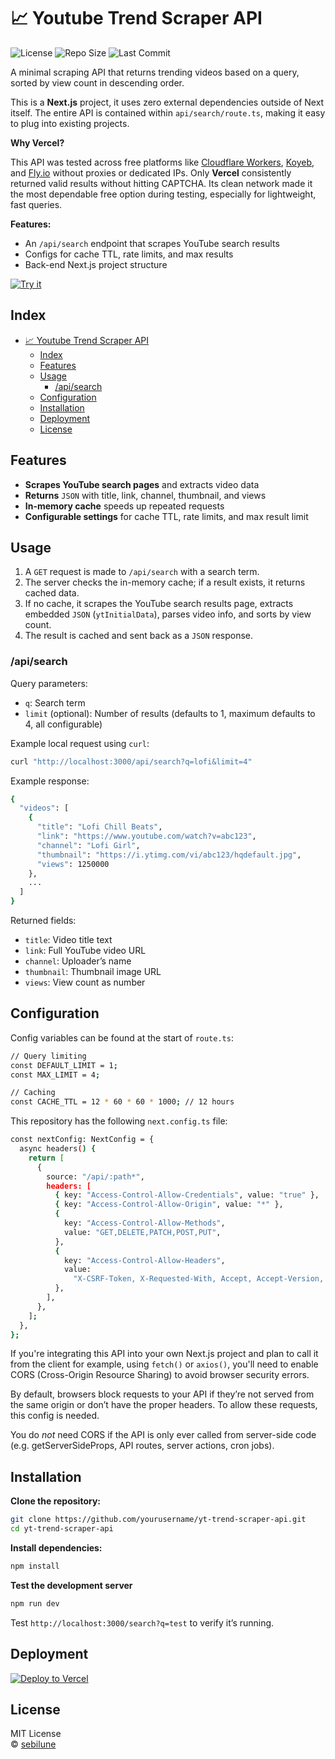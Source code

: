 # 📈 Youtube Trend Scraper API

![License](https://img.shields.io/github/license/sebilune/yt-trend-scraper-api)
![Repo Size](https://img.shields.io/github/repo-size/sebilune/yt-trend-scraper-api)
![Last Commit](https://img.shields.io/github/last-commit/sebilune/yt-trend-scraper-api)

A minimal scraping API that returns trending videos based on a query, sorted by view count in descending order.

This is a **Next.js** project, it uses zero external dependencies outside of Next itself. The entire API is contained within `api/search/route.ts`, making it easy to plug into existing projects.

**Why Vercel?**

This API was tested across free platforms like [Cloudflare Workers](https://workers.cloudflare.com/), [Koyeb](https://koyeb.com/), and [Fly.io](https://fly.io/) without proxies or dedicated IPs. Only **Vercel** consistently returned valid results without hitting CAPTCHA. Its clean network made it the most dependable free option during testing, especially for lightweight, fast queries.

**Features:**

- An `/api/search` endpoint that scrapes YouTube search results
- Configs for cache TTL, rate limits, and max results
- Back-end Next.js project structure

[![Try it](https://img.shields.io/badge/try--it-hoppscotch-blue?style=for-the-badge&logo=hoppscotch)](https://hopp.sh/r/wleDtjiCycfg)

## Index

- [📈 Youtube Trend Scraper API](#-youtube-trend-scraper-api)
  - [Index](#index)
  - [Features](#features)
  - [Usage](#usage)
    - [/api/search](#apisearch)
  - [Configuration](#configuration)
  - [Installation](#installation)
  - [Deployment](#deployment)
  - [License](#license)

## Features

- **Scrapes YouTube search pages** and extracts video data
- **Returns** `JSON` with title, link, channel, thumbnail, and views
- **In-memory cache** speeds up repeated requests
- **Configurable settings** for cache TTL, rate limits, and max result limit

## Usage

1. A `GET` request is made to `/api/search` with a search term.
2. The server checks the in-memory cache; if a result exists, it returns cached data.
3. If no cache, it scrapes the YouTube search results page, extracts embedded `JSON` (`ytInitialData`), parses video info, and sorts by view count.
4. The result is cached and sent back as a `JSON` response.

### /api/search

Query parameters:

- `q`: Search term
- `limit` (optional): Number of results (defaults to 1, maximum defaults to 4, all configurable)

Example local request using `curl`:

```bash
curl "http://localhost:3000/api/search?q=lofi&limit=4"
```

Example response:

```bash
{
  "videos": [
    {
      "title": "Lofi Chill Beats",
      "link": "https://www.youtube.com/watch?v=abc123",
      "channel": "Lofi Girl",
      "thumbnail": "https://i.ytimg.com/vi/abc123/hqdefault.jpg",
      "views": 1250000
    },
    ...
  ]
}
```

Returned fields:

- `title`: Video title text
- `link`: Full YouTube video URL
- `channel`: Uploader’s name
- `thumbnail`: Thumbnail image URL
- `views`: View count as number

## Configuration

Config variables can be found at the start of `route.ts`:

```bash
// Query limiting
const DEFAULT_LIMIT = 1;
const MAX_LIMIT = 4;

// Caching
const CACHE_TTL = 12 * 60 * 60 * 1000; // 12 hours
```

This repository has the following `next.config.ts` file:

```bash
const nextConfig: NextConfig = {
  async headers() {
    return [
      {
        source: "/api/:path*",
        headers: [
          { key: "Access-Control-Allow-Credentials", value: "true" },
          { key: "Access-Control-Allow-Origin", value: "*" },
          {
            key: "Access-Control-Allow-Methods",
            value: "GET,DELETE,PATCH,POST,PUT",
          },
          {
            key: "Access-Control-Allow-Headers",
            value:
              "X-CSRF-Token, X-Requested-With, Accept, Accept-Version, Content-Length, Content-MD5, Content-Type, Date, X-Api-Version",
          },
        ],
      },
    ];
  },
};
```

If you're integrating this API into your own Next.js project and plan to call it from the client for example, using `fetch()` or `axios()`, you'll need to enable CORS (Cross-Origin Resource Sharing) to avoid browser security errors.

By default, browsers block requests to your API if they’re not served from the same origin or don’t have the proper headers. To allow these requests, this config is needed.

You do _not_ need CORS if the API is only ever called from server-side code (e.g. getServerSideProps, API routes, server actions, cron jobs).

## Installation

**Clone the repository:**

```bash
git clone https://github.com/yourusername/yt-trend-scraper-api.git
cd yt-trend-scraper-api
```

**Install dependencies:**

```bash
npm install
```

**Test the development server**

```bash
npm run dev
```

Test `http://localhost:3000/search?q=test` to verify it’s running.

## Deployment

[![Deploy to Vercel](https://img.shields.io/badge/deploy%20to%20vercel-black?logo=vercel&style=for-the-badge)](https://vercel.com/import/project?template=https://github.com/sebilune/yt-trend-scraper-api)

## License

MIT License  
© [sebilune](https://github.com/sebilune)
